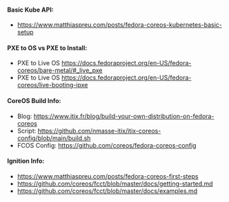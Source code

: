 #### Basic Kube API:
  - https://www.matthiaspreu.com/posts/fedora-coreos-kubernetes-basic-setup

#### PXE to OS vs PXE to Install:
  - PXE to Live OS https://docs.fedoraproject.org/en-US/fedora-coreos/bare-metal/#_live_pxe
  - PXE to Live OS https://docs.fedoraproject.org/en-US/fedora-coreos/live-booting-ipxe

#### CoreOS Build Info:
  - Blog: https://www.itix.fr/blog/build-your-own-distribution-on-fedora-coreos
  - Script: https://github.com/nmasse-itix/itix-coreos-config/blob/main/build.sh
  - FCOS Config: https://github.com/coreos/fedora-coreos-config

#### Ignition Info:
  - https://www.matthiaspreu.com/posts/fedora-coreos-first-steps
  - https://github.com/coreos/fcct/blob/master/docs/getting-started.md
  - https://github.com/coreos/fcct/blob/master/docs/examples.md 
